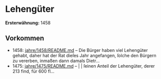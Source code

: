 # Lehengüter

**Ersterwähnung:** 1458

## Vorkommen
- 1458: [jahre/1458/README.md](../jahre/1458/README.md) – Die Bürger haben viel Lehengüter gehabt, daher hat
der Rat dieſes Jahr angefangen, ſolche den Bürgern zu
vererben, inmaßen dann damals Dietr...
- 1475: [jahre/1475/README.md](../jahre/1475/README.md) – |
| ſeinen Anteil der Lehengüter, derer 213 find, für 600 fl...
